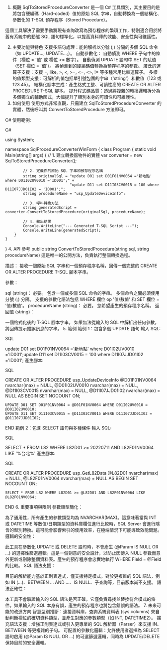 1. 概觀
SqlToStoredProcedureConverter 是一個 C# 工具類別，其主要目的是將包含硬編碼（Hard-coded）值的原始 SQL 字串，自動轉換為一個結構化、參數化的 T-SQL 預存程序（Stored Procedure）。

這個工具解決了需要手動將現有查詢改寫為預存程序的繁瑣工作，特別適合用於將舊有系統中的動態 SQL 語句標準化，以提高資料庫的效能、安全性與可維護性。

2. 主要功能與特色
支援多語句處理：能夠解析以分號 (;) 分隔的多個 SQL 命令（如 UPDATE...; UPDATE...;）。
自動參數化：
自動偵測 WHERE 子句中的條件（欄位 = '值' 或 欄位 >= 數字）。
自動偵測 UPDATE 語句中 SET 的賦值（SET 欄位 = '值'）。
將偵測到的硬編碼值轉換為預存程序的參數。
廣泛的運算子支援：支援 =, like, >, <, >=, <=, <>, != 等多種常用比較運算子。
多樣的值類型支援：可解析的值包括單引號包圍的字串（'string'）和數值（123 或 123.45）。
結構化腳本生成：產生格式工整、可讀性高的 CREATE OR ALTER PROCEDURE T-SQL 腳本。
提升程式碼品質：透過將複雜的轉換邏輯拆分為多個獨立的輔助函式，大幅提升了類別本身的可讀性和可維護性。
3. 如何使用
使用方式非常直觀，只需建立 SqlToStoredProcedureConverter 的實體，然後呼叫其 ConvertToStoredProcedure 方法即可。

C# 使用範例:

C#

using System;

namespace SqlProcedureConverterWinForm
{
    class Program
    {
        static void Main(string[] args)
        {
            // 1. 建立轉換器物件的實體
            var converter = new SqlToStoredProcedureConverter();

            // 2. 定義你的原始 SQL 字串和預存程序名稱
            string originalSql = "update D01 set D01F01NV0064 ='新地點' where D01I02UV0010 ='ID001';" +
                                 "update D11 set D11I03CV0015 = 100 where D11I07JJD01I02 = 'ID001';";
            string procedureName = "usp_UpdateDeviceInfo";

            // 3. 呼叫轉換方法
            string generatedScript = converter.ConvertToStoredProcedure(originalSql, procedureName);

            // 4. 輸出結果
            Console.WriteLine("--- Generated T-SQL Script ---");
            Console.WriteLine(generatedScript);
        }
    }
}
4. API 參考
public string ConvertToStoredProcedure(string sql, string procedureName)
這是唯一的公開方法，負責執行整個轉換過程。

描述：
接收一個原始 SQL 字串和一個預存程序名稱，回傳一個完整的 CREATE OR ALTER PROCEDURE T-SQL 腳本字串。

參數：

sql (string)：
必要。 包含一個或多個 SQL 命令的字串。
多個命令之間必須使用分號 (;) 分隔。
支援的參數化語法包括 WHERE 欄位 op '值/數值' 和 SET 欄位 = '值/數值'。
procedureName (string)：
必要。 您希望產生的預存程序名稱。
返回值 (string)：

一個格式化後的 T-SQL 腳本字串。
如果無法從輸入的 SQL 中解析出任何參數，將回傳提示錯誤訊息的字串。
5. 範例
範例 1：包含多個 UPDATE 語句
輸入 SQL:

SQL

update D01 set D01F01NV0064 ='新地點' where D01I02UV0010 ='ID001';update D11 set D11I03CV0015 = 100 where D11I07JJD01I02 ='ID001';
產生腳本:

SQL

CREATE OR ALTER PROCEDURE usp_UpdateDeviceInfo
    @D01F01NV0064 nvarchar(max) = NULL,
    @D01I02UV0010 nvarchar(max) = NULL,
    @D11I03CV0015 nvarchar(max) = NULL,
    @D11I07JJD01I02 nvarchar(max) = NULL
AS
BEGIN
    SET NOCOUNT ON;

    UPDATE D01 SET D01F01NV0064 = @D01F01NV0064 WHERE D01I02UV0010 = @D01I02UV0010;
    UPDATE D11 SET D11I03CV0015 = @D11I03CV0015 WHERE D11I07JJD01I02 = @D11I07JJD01I02;

END
範例 2：包含 SELECT 語句與多種條件
輸入 SQL:

SQL

SELECT * FROM L82 WHERE L82D01 >= 20220711 AND L82F01NV0064 LIKE '%台北%'
產生腳本:

SQL

CREATE OR ALTER PROCEDURE usp_GetL82Data
    @L82D01 nvarchar(max) = NULL,
    @L82F01NV0064 nvarchar(max) = NULL
AS
BEGIN
    SET NOCOUNT ON;

    SELECT * FROM L82 WHERE L82D01 >= @L82D01 AND L82F01NV0064 LIKE @L82F01NV0064;

END
6. 重要事項與限制
參數類型簡化：

為了通用性，所有產生的參數類型均為 NVARCHAR(MAX)。這意味著當與 INT 或 DATETIME 等數值/日期類型的資料庫欄位進行比較時，SQL Server 會進行隱含的型別轉換。這可能會影響索引的使用效率，在極端情況下可能導致效能問題。
邏輯的安全性：

此工具在參數化 UPDATE 或 DELETE 語句時，不會產生 (@Param IS NULL OR ...) 的選擇性篩選邏輯。這是一個刻意的安全設計，以防止因傳入 NULL 參數而意外更新或刪除整個資料表。產生的預存程序會忠實地執行 WHERE Field = @Field 的比較。
SQL 語法支援：

目前的解析能力基於正則表達式，僅支援特定模式。對於更複雜的 SQL 語法，例如 IN (...)、BETWEEN ... AND ...、IS NULL、子查詢等，目前版本尚不支援。
語法正確性：

本工具不會驗證輸入的 SQL 語法是否正確。它僅負責尋找並替換符合模式的條件。如果輸入的 SQL 本身有誤，產生的預存程序也將包含錯誤的語法。
7. 未來可能的改進方向
智慧型別推斷：連接資料庫，查詢系統資料表 (sys.columns) 來自動判斷欄位的確切資料類型，並產生對應的參數類型（如 INT, DATETIME2）。
擴充語法支援：增強正則表達式或引入更專業的 SQL 解析器（Parser）來支援 IN、BETWEEN 等更複雜的子句。
可配置的參數化邏輯：允許使用者選擇為 SELECT 語句啟用 (@Param IS NULL OR ...) 的可選篩選邏輯，同時為 UPDATE/DELETE 保持目前的安全邏輯。
